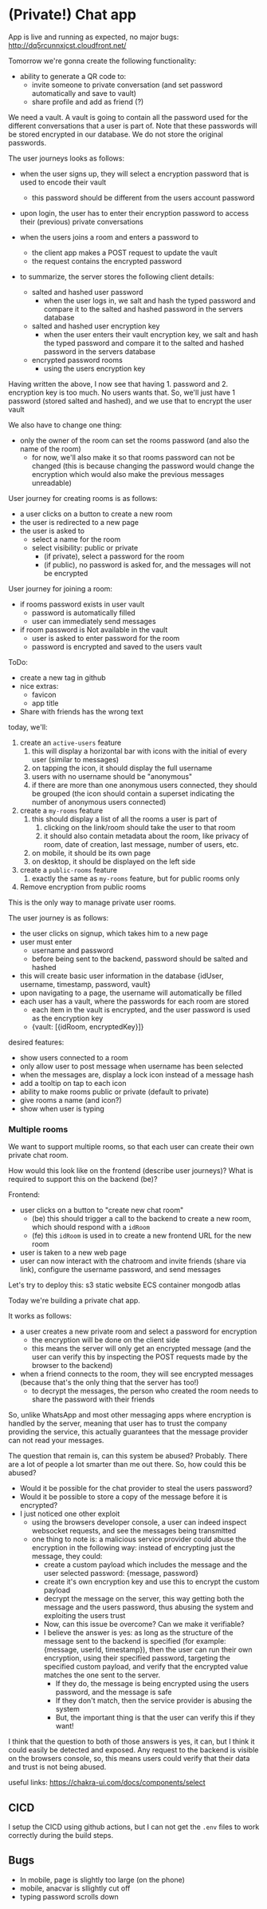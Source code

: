 # (Private!) Chat app


App is live and running as expected, no major bugs: http://dq5rcunnxjcst.cloudfront.net/

Tomorrow we're gonna create the following functionality:
* ability to generate a QR code to:
  * invite someone to private conversation (and set password automatically and save to vault)
  * share profile and add as friend (?)
  

We need a vault.
A vault is going to contain all the password used for the different conversations that a user is part of.
Note that these passwords will be stored encrypted in our database. We do not store the original passwords.

The user journeys looks as follows:
* when the user signs up, they will select a encryption password that is used to encode their vault
  * this password should be different from the users account password
* upon login, the user has to enter their encryption password to access their (previous) private conversations
* when the users joins a room and enters a password to
  * the client app makes a POST request to update the vault
  * the request contains the encrypted password

* to summarize, the server stores the following client details:
  * salted and hashed user password
    * when the user logs in, we salt and hash the typed password and compare it to the salted and hashed password in the servers database 
  * salted and hashed user encryption key
    * when the user enters their vault encryption key, we salt and hash the typed password and compare it to the salted and hashed password in the servers database 
  * encrypted password rooms
    * using the users encryption key

Having written the above, I now see that having 1. password and 2. encryption key is too much. No users wants that.
So, we'll just have 1 password (stored salted and hashed), and we use that to encrypt the user vault 

We also have to change one thing:
* only the owner of the room can set the rooms password (and also the name of the room)
  * for now, we'll also make it so that rooms password can not be changed (this is because changing the password would change the encryption which would also make the previous messages unreadable)

User journey for creating rooms is as follows:
* a user clicks on a button to create a new room
* the user is redirected to a new page
* the user is asked to
  * select a name for the room
  * select visibility: public or private
    * (if private), select a password for the room
    * (if public), no password is asked for, and the messages will not be encrypted

User journey for joining a room:
  *  if rooms password exists in user vault 
     * password is automatically filled
     * user can immediately send messages
  *  if room password is Not available in the vault
     * user is asked to enter password for the room
     * password is encrypted and saved to the users vault

ToDo:
* create a new tag in github
* nice extras:
  * favicon
  * app title
* Share with friends has the wrong text



today, we'll:
1. create an `active-users` feature
   1. this will display a horizontal bar with icons with the initial of every user (similar to messages)
   2. on tapping the icon, it should display the full username
   3. users with no username should be "anonymous"
   4. if there are more than one anonymous users connected, they should be grouped (the icon should contain a superset indicating the number of anonymous users connected)
2. create a `my-rooms` feature
   1. this should display a list of all the rooms a user is part of
      1. clicking on the link/room should take the user to that room
      2. it should also contain metadata about the room, like privacy of room, date of creation, last message, number of users, etc.
   2. on mobile, it should be its own page
   3. on desktop, it should be displayed on the left side
3. create a `public-rooms` feature
   1. exactly the same as `my-rooms` feature, but for public rooms only
4. Remove encryption from public rooms
  

This is the only way to manage private user rooms.

The user journey is as follows:
* the user clicks on signup, which takes him to a new page
* user must enter
  * username and password
  * before being sent to the backend, password should be salted and hashed
* this will create basic user information in the database {idUser, username, timestamp, password, vault}
* upon navigating to a page, the username will automatically be filled
* each user has a vault, where the passwords for each room are stored
  * each item in the vault is encrypted, and the user password is used as the encryption key
  * {vault: [{idRoom, encryptedKey}]}


desired features:


* show users connected to a room
* only allow user to post message when username has been selected
* when the messages are, display a lock icon instead of a message hash
* add a tooltip on tap to each icon
* ability to make rooms public or private (default to private)
* give rooms a name (and icon?)
* show when user is typing

### Multiple rooms

We want to support multiple rooms, so that each user can create their own private chat room.

How would this look like on the frontend (describe user journeys)?
What is required to support this on the backend (be)?

Frontend:
* user clicks on a button to "create new chat room"
  * (be) this should trigger a call to the backend to create a new room, which should respond with a `idRoom`
  * (fe) this `idRoom` is used in to create a new frontend URL for the new room
* user is taken to a new web page
* user can now interact with the chatroom and invite friends (share via link), configure the username password, and send messages


Let's try to deploy this:
s3 static website
ECS container
mongodb atlas

Today we're building a private chat app.

It works as follows:
* a user creates a new private room and select a password for encryption
  * the encryption will be done on the client side
  * this means the server will only get an encrypted message (and the user can verify this by inspecting the POST requests made by the browser to the backend) 
* when a friend connects to the room, they will see encrypted messages (because that's the only thing that the server has too!)
  * to decrypt the messages, the person who created the room needs to share the password with their friends

So, unlike WhatsApp and most other messaging apps where encryption is handled by the server, meaning that user has to trust the company providing the service, this actually guarantees that the message provider can not read your messages. 

The question that remain is, can this system be abused? Probably. There are a lot of people a lot smarter than me out there. So, how could this be abused?
  * Would it be possible for the chat provider to steal the users password?
  * Would it be possible to store a copy of the message before it is encrypted?
  * I just noticed one other exploit
    * using the browsers developer console, a user can indeed inspect websocket requests, and see the messages being transmitted
    * one thing to note is: a malicious service provider could abuse the encryption in the following way: instead of encrypting just the message, they could:
      * create a custom payload which includes the message and the user selected password: {message, password}
      * create it's own encryption key and use this to encrypt the custom payload
      * decrypt the message on the server, this way getting both the message and the users password, thus abusing the system and exploiting the users trust
      * Now, can this issue be overcome? Can we make it verifiable?
      * I believe the answer is yes: as long as the structure of the message sent to the backend is specified (for example: {message, userId, timestamp}), then the user can run their own encryption, using their specified password, targeting the specified custom payload, and verify that the encrypted value matches the one sent to the server. 
        * If they do, the message is being encrypted using the users password, and the message is safe
        * If they don't match, then the service provider is abusing the system
        * But, the important thing is that the user can verify this if they want! 

I think that the question to both of those answers is yes, it can, but I think it could easily be detected and exposed. Any request to the backend is visible on the browsers console, so, this means users could verify that their data and trust is not being abused.


useful links:
https://chakra-ui.com/docs/components/select

## CICD

I setup the CICD using github actions, but I can not get the `.env` files to work correctly during the build steps.

## Bugs

* In mobile, page is slightly too large (on the phone)
* mobile, anacvar is sllightly cut off
* typing password scrolls down